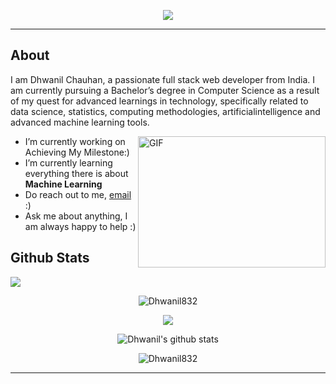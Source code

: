 <p align="center">
  <img src="https://readme-typing-svg.herokuapp.com?lines=Hello,+Nice+To+Meet+You;I'm+Dhwanil+Chauhan,+A+CSE+Student;A+Machine+Learning+Enthusiast;Loves+To+Connect+The+Dots;And+A+Problem+Solver+%F0%9F%95%B5">
</p>

<hr>

## About

I am Dhwanil Chauhan, a passionate full stack web developer from India. I am currently pursuing a Bachelor’s degree in Computer Science as a result of my quest for advanced learnings in technology, specifically related to data science, statistics, computing methodologies, artificialintelligence and advanced machine learning tools.


 <img align="right" alt="GIF" src="./images/code.gif" width="300" height="210" />
 
- I’m currently working on Achieving My Milestone:)
- I’m currently learning everything there is about **Machine Learning**  
- Do reach out to me, [email](mailto:dhwanil832@gmail.com) :)
- Ask me about anything, I am always happy to help :)

## Github Stats

![](https://activity-graph.herokuapp.com/graph?username=Dhwanil832&theme=react-dark&hide_border=true&area=true)

<p align="center">
<img src="https://github-readme-stats.vercel.app/api/top-langs?username=Dhwanil832&show_icons=true&locale=en&layout=compact&theme=tokyonight" alt="Dhwanil832" /> 
</p>

<p align="center">
<img src="https://github-readme-streak-stats.herokuapp.com/?user=Dhwanil832&theme=tokyonight" />    
</p>

<p align="center">
<img src="https://github-readme-stats.vercel.app/api?username=Dhwanil832&count_private=true&show_icons=true&theme=tokyonight" alt="Dhwanil's github stats"/>
</p>

<p align="center">
<img src="https://komarev.com/ghpvc/?username=Dhwanil832&label=Profile%20views&color=0e75b6&style=flat" alt="Dhwanil832" />
</p>

<hr>
